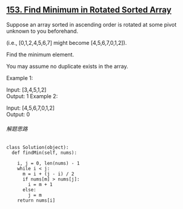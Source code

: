 ## [153. Find Minimum in Rotated Sorted Array](https://leetcode.com/problems/find-minimum-in-rotated-sorted-array/description/)
Suppose an array sorted in ascending order is rotated at some pivot unknown to you beforehand.

(i.e.,  [0,1,2,4,5,6,7] might become  [4,5,6,7,0,1,2]).

Find the minimum element.

You may assume no duplicate exists in the array.

Example 1:

Input: [3,4,5,1,2] </br>
Output: 1
Example 2:

Input: [4,5,6,7,0,1,2]</br>
Output: 0

###### 解题思路
```
class Solution(object):
  def findMin(self, nums):

    i, j = 0, len(nums) - 1
    while i < j:
      m = i + (j - i) / 2
      if nums[m] > nums[j]:
        i = m + 1
      else:
        j = m
    return nums[i]
```
